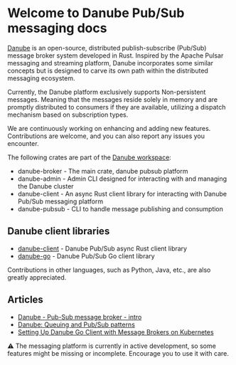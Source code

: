 # Welcome to Danube Pub/Sub messaging docs

[Danube](https://github.com/danrusei/danube) is an open-source, distributed publish-subscribe (Pub/Sub) message broker system developed in Rust. Inspired by the Apache Pulsar messaging and streaming platform, Danube incorporates some similar concepts but is designed to carve its own path within the distributed messaging ecosystem.

Currently, the Danube platform exclusively supports Non-persistent messages. Meaning that the messages reside solely in memory and are promptly distributed to consumers if they are available, utilizing a dispatch mechanism based on subscription types.

We are continuously working on enhancing and adding new features. Contributions are welcome, and you can also report any issues you encounter.

The following crates are part of the [Danube workspace](https://github.com/danrusei/danube):

* danube-broker - The main crate, danube pubsub platform
* danube-admin - Admin CLI designed for interacting with and managing the Danube cluster
* danube-client - An async Rust client library for interacting with Danube Pub/Sub messaging platform
* danube-pubsub - CLI to handle message publishing and consumption

## Danube client libraries

* [danube-client](https://crates.io/crates/danube-client) - Danube Pub/Sub async Rust client library
* [danube-go](https://pkg.go.dev/github.com/danrusei/danube-go) - Danube Pub/Sub Go client library

Contributions in other languages, such as Python, Java, etc., are also greatly appreciated.

## Articles

* [Danube - Pub-Sub message broker - intro](https://dev-state.com/posts/danube_intro/)
* [Danube: Queuing and Pub/Sub patterns](https://dev-state.com/posts/danube_pubsub/)
* [Setting Up Danube Go Client with Message Brokers on Kubernetes](https://dev-state.com/posts/danube_demo/)

⚠️ The messaging platform is currently in active development, so some features might be missing or incomplete. Encourage you to use it with care.
